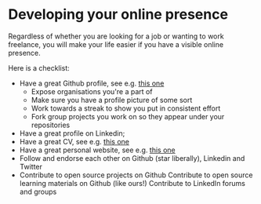 # Developing your online presence

Regardless of whether you are looking for a job or wanting to work freelance, you will make your life easier if you have a visible online presence.

Here is a checklist:

- Have a great Github profile, see e.g. [this one](https://github.com/nelsonic)
  - Expose organisations you're a part of
  - Make sure you have a profile picture of some sort
  - Work towards a streak to show you put in consistent effort
  - Fork group projects you work on so they appear under your repositories
- Have a great profile on Linkedin;
- Have a great CV, see e.g. [this one](https://github.com/Neats29/CV)
- Have a great personal website, see e.g. [this one](http://www.rleonardi.com/interactive-resume/)
- Follow and endorse each other on Github (star liberally), Linkedin and Twitter
- Contribute to open source projects on Github
Contribute to open source learning materials on Github (like ours!)
Contribute to LinkedIn forums and groups